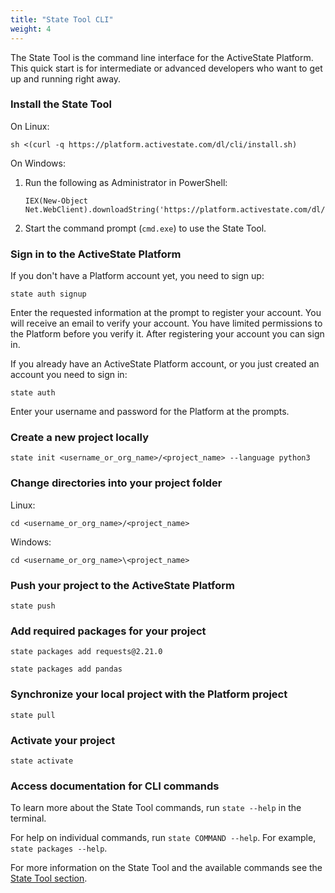 ```yaml
---
title: "State Tool CLI"
weight: 4
---
```


The State Tool is the command line interface for the ActiveState Platform. This quick start is for intermediate or advanced developers who want to get up and running right away.<!--more-->

### Install the State Tool

On Linux:

```text
sh <(curl -q https://platform.activestate.com/dl/cli/install.sh)
```

On Windows:

1. Run the following as Administrator in PowerShell:

    ```text
    IEX(New-Object Net.WebClient).downloadString('https://platform.activestate.com/dl/cli/install.ps1')
    ```

2. Start the command prompt (`cmd.exe`) to use the State Tool.

### Sign in to the ActiveState Platform

If you don't have a Platform account yet, you need to sign up:

```text
state auth signup 
```

Enter the requested information at the prompt to register your account. You will receive an email to verify your account. You have limited permissions to the Platform before you verify it. After registering your account you can sign in.

If you already have an ActiveState Platform account, or you just created an account you need to sign in:

```text
state auth
```

Enter your username and password for the Platform at the prompts.

### Create a new project locally

```text
state init <username_or_org_name>/<project_name> --language python3
```

### Change directories into your project folder 

Linux:

```text
cd <username_or_org_name>/<project_name>
```

Windows:

```text
cd <username_or_org_name>\<project_name>
```

### Push your project to the ActiveState Platform

```text
state push
```

### Add required packages for your project 

```text
state packages add requests@2.21.0

state packages add pandas
```

### Synchronize your local project with the Platform project

```text
state pull
```

### Activate your project

```text
state activate
```

### Access documentation for CLI commands

To learn more about the State Tool commands, run `state --help` in the terminal.

For help on individual commands, run `state COMMAND --help`. For example, `state packages --help`.

For more information on the State Tool and the available commands see the [State Tool section](/state/).
